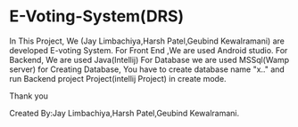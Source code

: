 # E-Voting-System(DRS)
In This Project, We (Jay Limbachiya,Harsh Patel,Geubind Kewalramani) are developed E-voting System.
For Front End ,We are used Android studio.
For Backend, We are used Java(Intellij)
For Database we are used MSSql(Wamp server)
  for Creating Database, You have to create database name "x.." and run Backend project Project(intellij Project) in create mode.
  
  Thank you
  
  Created By:Jay Limbachiya,Harsh Patel,Geubind Kewalramani.
  
